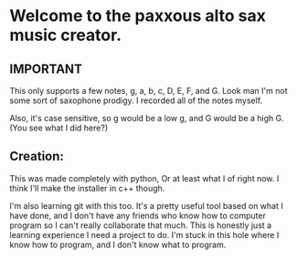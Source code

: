 # Welcome to the paxxous alto sax music creator.

## IMPORTANT

This only supports a few notes, g, a, b, c, D, E, F, and G. Look man I'm not some sort of saxophone prodigy. I recorded all of the notes myself.

Also, it's case sensitive, so g would be a low g, and G would be a high G. (You see what I did here?)

## Creation:

This was made completely with python, Or at least what I of right now. I think I'll make the installer in c++ though.

I'm also learning git with this too. It's a pretty useful tool based on what I have done, and I don't have any friends who know how to computer program so I can't really collaborate that much. This is honestly just a learning experience I need a project to do. I'm stuck in this hole where I know how to program, and I don't know what to program.